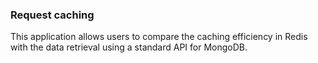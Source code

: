 ### Request caching  
This application allows users to compare the caching efficiency in Redis with the data retrieval using a standard API for MongoDB.
